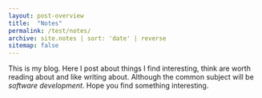 ```yaml
---
layout: post-overview
title:  "Notes"
permalink: /test/notes/
archive: site.notes | sort: 'date' | reverse
sitemap: false
---
```

This is my blog. Here I post about things I find interesting, think are worth reading about and like writing about. Although the common subject will be _software development_. Hope you find something interesting. 
